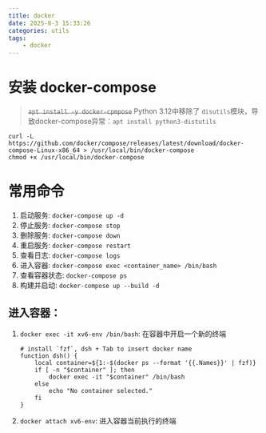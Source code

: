 ```yaml
---
title: docker
date: 2025-8-3 15:33:26
categories: utils
tags:
    - docker
---
```



# 安装 docker-compose
> ~~`apt install -y docker-cpmpose`~~
> Python 3.12中移除了 `disutils`模块，导致docker-compose异常：`apt install python3-distutils`

```shell
curl -L https://github.com/docker/compose/releases/latest/download/docker-compose-Linux-x86_64 > /usr/local/bin/docker-compose
chmod +x /usr/local/bin/docker-compose
```

# 常用命令
1. 启动服务: `docker-compose up -d`
2. 停止服务: `docker-compose stop`
3. 删除服务: `docker-compose down`
4. 重启服务: `docker-compose restart`
5. 查看日志: `docker-compose logs`
6. 进入容器: `docker-compose exec <container_name> /bin/bash`
7. 查看容器状态: `docker-compose ps`
8. 构建并启动: `docker-compose up --build -d`

## 进入容器：
1. `docker exec -it xv6-env /bin/bash`: 在容器中开启一个新的终端
    ```shell
    # install `fzf`, dsh + Tab to insert docker name
    function dsh() {
        local container=${1:-$(docker ps --format '{{.Names}}' | fzf)}
        if [ -n "$container" ]; then
            docker exec -it "$container" /bin/bash
        else
            echo "No container selected."
        fi
    }
    ```
2. `docker attach xv6-env`: 进入容器当前执行的终端

